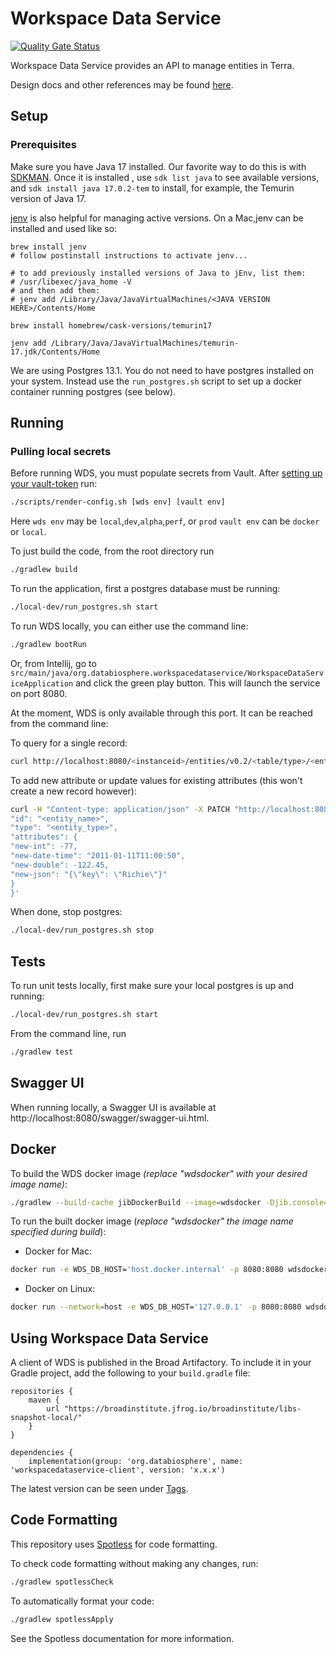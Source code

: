 # Workspace Data Service
[![Quality Gate Status](https://sonarcloud.io/api/project_badges/measure?project=DataBiosphere_workspace-data-service&metric=alert_status)](https://sonarcloud.io/summary/new_code?id=DataBiosphere_workspace-data-service)

Workspace Data Service provides an API to manage entities in Terra.

Design docs and other references may be found [here](https://broadworkbench.atlassian.net/wiki/spaces/AS/pages/2437742606/Workspace+Data+Service).

## Setup
### Prerequisites
Make sure you have Java 17 installed.  Our favorite way to do this is with [SDKMAN](https://sdkman.io/jdks).  Once it is installed , use `sdk list java` to see available versions, and `sdk install java 17.0.2-tem` to install, for example, the Temurin version of Java 17.

[jenv](https://www.jenv.be/) is also helpful for managing active versions.  On a Mac,jenv can be installed and used like so:
```
brew install jenv
# follow postinstall instructions to activate jenv...

# to add previously installed versions of Java to jEnv, list them:
# /usr/libexec/java_home -V
# and then add them:
# jenv add /Library/Java/JavaVirtualMachines/<JAVA VERSION HERE>/Contents/Home

brew install homebrew/cask-versions/temurin17

jenv add /Library/Java/JavaVirtualMachines/temurin-17.jdk/Contents/Home
```

We are using Postgres 13.1.  You do not need to have postgres installed on your system.
Instead use the `run_postgres.sh` script to set up a docker container running postgres (see below).

## Running
### Pulling local secrets
Before running WDS, you must populate secrets from Vault.
After [setting up your vault-token](https://docs.google.com/document/d/11pZE-GqeZFeSOG0UpGg_xyTDQpgBRfr0MLxpxvvQgEw) run:
```bash
./scripts/render-config.sh [wds env] [vault env]
```
Here `wds env` may be `local`,`dev`,`alpha`,`perf`, or `prod`
`vault env` can be `docker` or `local`.

To just build the code, from the root directory run
```bash
./gradlew build
```
To run the application, first a postgres database must be running:
```bash
./local-dev/run_postgres.sh start
```

To run WDS locally, you can either use the command line:
```bash
./gradlew bootRun
```
Or, from Intellij, go to `src/main/java/org.databiosphere.workspacedataservice/WorkspaceDataServiceApplication` and click the green play button.
This will launch the service on port 8080.

At the moment, WDS is only available through this port.  It can be reached from the command line:

To query for a single record:
```bash
curl http://localhost:8080/<instanceid>/entities/v0.2/<table/type>/<entity_name>
```

To add new attribute or update values for existing attributes (this won't create a new record however):
``` bash
curl -H "Content-type: application/json" -X PATCH "http://localhost:8080/<instanceid guid>/entities/v0.2/<table/type>/<entity_name>" -d '{
"id": "<entity_name>",
"type": "<entity_type>",
"attributes": {
"new-int": -77,
"new-date-time": "2011-01-11T11:00:50",
"new-double": -122.45,
"new-json": "{\"key\": \"Richie\"}"
}
}'
```

When done, stop postgres:
```bash
./local-dev/run_postgres.sh stop
```

## Tests
To run unit tests locally, first make sure your local postgres is up and running:
```bash
./local-dev/run_postgres.sh start
```
From the command line, run
```bash
./gradlew test
```

## Swagger UI
When running locally, a Swagger UI is available at http://localhost:8080/swagger/swagger-ui.html.

## Docker
To build the WDS docker image _(replace "wdsdocker" with your desired image name)_:
```bash
./gradlew --build-cache jibDockerBuild --image=wdsdocker -Djib.console=plain
```

To run the built docker image (_replace "wdsdocker" the image name specified during build_):
* Docker for Mac:
```bash
docker run -e WDS_DB_HOST='host.docker.internal' -p 8080:8080 wdsdocker
```
* Docker on Linux:
```bash
docker run --network=host -e WDS_DB_HOST='127.0.0.1' -p 8080:8080 wdsdocker
```


## Using Workspace Data Service
A client of WDS is published in the Broad Artifactory.  To include it in your Gradle project, add the following to your `build.gradle` file:
```
repositories {
    maven {
        url "https://broadinstitute.jfrog.io/broadinstitute/libs-snapshot-local/"
    }
}

dependencies {
    implementation(group: 'org.databiosphere', name: 'workspacedataservice-client', version: 'x.x.x')
```
The latest version can be seen under [Tags](https://github.com/DataBiosphere/terra-workspace-data-service/tags).

## Code Formatting
This repository uses [Spotless](https://github.com/diffplug/spotless) for code formatting.

To check code formatting without making any changes, run:
```bash
./gradlew spotlessCheck
```

To automatically format your code:
```bash
./gradlew spotlessApply
```

See the Spotless documentation for more information.
